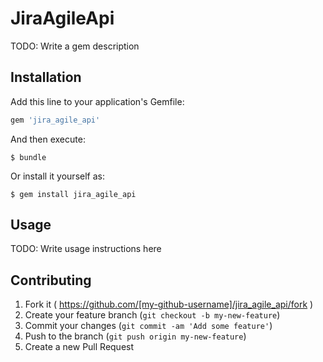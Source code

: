 # JiraAgileApi

TODO: Write a gem description

## Installation

Add this line to your application's Gemfile:

```ruby
gem 'jira_agile_api'
```

And then execute:

    $ bundle

Or install it yourself as:

    $ gem install jira_agile_api

## Usage

TODO: Write usage instructions here

## Contributing

1. Fork it ( https://github.com/[my-github-username]/jira_agile_api/fork )
2. Create your feature branch (`git checkout -b my-new-feature`)
3. Commit your changes (`git commit -am 'Add some feature'`)
4. Push to the branch (`git push origin my-new-feature`)
5. Create a new Pull Request
